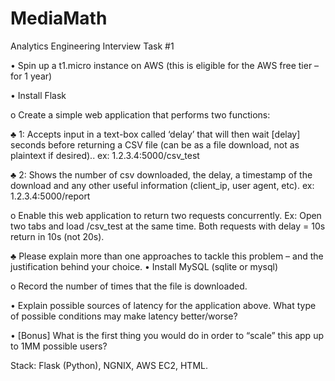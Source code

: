 # MediaMath

Analytics Engineering Interview Task #1

•	Spin up a t1.micro instance on AWS (this is eligible for the AWS free tier – for 1 year)

•	Install Flask

o	Create a simple web application that performs two functions:

♣	1: Accepts input in a text-box called ‘delay’ that will then wait [delay] seconds before returning a CSV file (can be as a file download, not as plaintext if desired).. ex: 1.2.3.4:5000/csv_test

♣	2: Shows the number of csv downloaded, the delay, a timestamp of the download and any other useful information (client_ip, user agent, etc). ex: 1.2.3.4:5000/report

o	Enable this web application to return two requests concurrently. Ex: Open two tabs and load /csv_test at the same time. Both requests with delay = 10s return in 10s (not 20s).

♣	Please explain more than one approaches to tackle this problem – and the justification behind your choice.
•	Install MySQL (sqlite or mysql)

o	Record the number of times that the file is downloaded.

•	Explain possible sources of latency for the application above. What type of possible conditions may make latency better/worse?

•	[Bonus] What is the first thing you would do in order to “scale” this app up to 1MM possible users?

Stack: Flask (Python), NGNIX, AWS EC2, HTML. 


